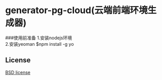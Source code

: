 generator-pg-cloud(云端前端环境生成器)
========================

###使用前准备
  1.安装nodejs环境<br />
  2.安装yeoman  $npm install -g yo

## License

[BSD license](http://opensource.org/licenses/bsd-license.php)


